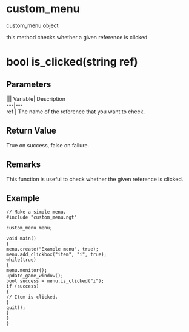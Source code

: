 # custom_menu

custom_menu object

  


this method checks whether a given reference is clicked

# bool is_clicked(string ref)

## Parameters

||| Variable| Description  
---|---  
ref | The name of the reference that you want to check.  
  
## Return Value

True on success, false on failure.

## Remarks

This function is useful to check whether the given reference is clicked.

## Example


```
// Make a simple menu.
#include "custom_menu.ngt"

custom_menu menu;

void main()
{
menu.create("Example menu", true);
menu.add_clickbox("item", "i", true);
while(true)
{
menu.monitor();
update_game_window();
bool success = menu.is_clicked("i");
if (success)
{
// Item is clicked.
}
quit();
}
}
}

```
